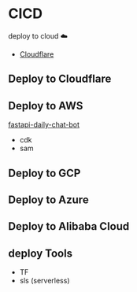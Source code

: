 # CICD
deploy to cloud ☁️
- [Cloudflare](https://www.cloudflare.com/)

## Deploy to Cloudflare

## Deploy to AWS
[fastapi-daily-chat-bot](https://github.com/ai-bot-pro/chat-bot/tree/feat/deploy/deploy/aws/fastapi-daily-chat-bot)
- cdk
- sam

## Deploy to GCP

## Deploy to Azure

## Deploy to Alibaba Cloud

## deploy Tools
- TF
- sls (serverless)

